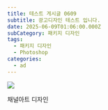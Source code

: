 ```yaml
---
title: 테스트 게시글 0609
subtitle: 광고디자인 테스트 입니다.
date: 2025-06-09T01:06:00.000Z
subCategory: 패키지 디자인
tags:
  - 패키지 디자인
  - Photoshop
categories:
  - ad
---
```

![](/img/uploads/정병호님-채널아트.png)

채널아트 디자인
